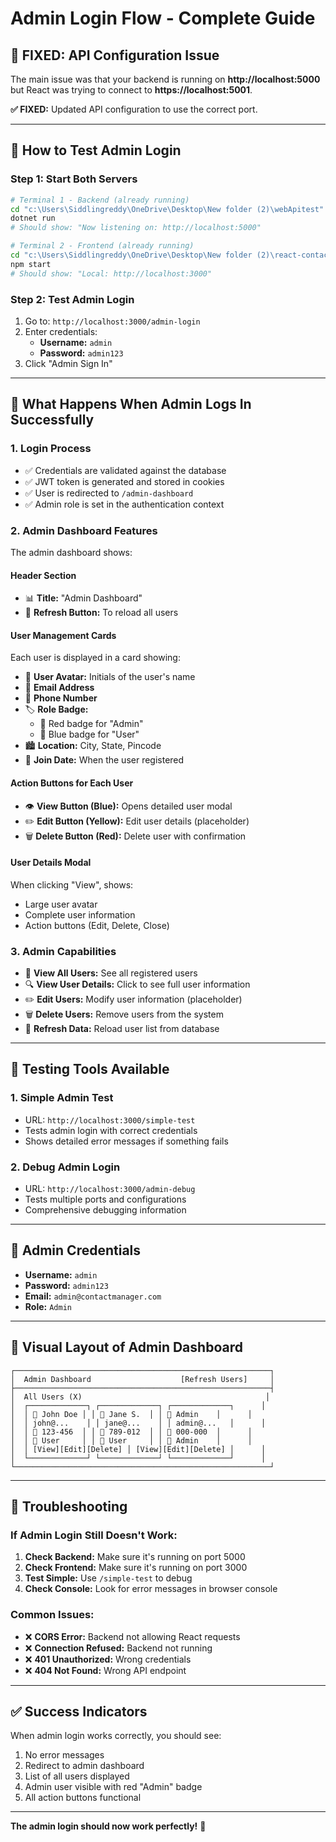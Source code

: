 # Admin Login Flow - Complete Guide

## 🔧 **FIXED: API Configuration Issue**
The main issue was that your backend is running on **http://localhost:5000** but React was trying to connect to **https://localhost:5001**.

**✅ FIXED:** Updated API configuration to use the correct port.

---

## 🚀 **How to Test Admin Login**

### Step 1: Start Both Servers
```bash
# Terminal 1 - Backend (already running)
cd "c:\Users\Siddlingreddy\OneDrive\Desktop\New folder (2)\webApitest"
dotnet run
# Should show: "Now listening on: http://localhost:5000"

# Terminal 2 - Frontend (already running)
cd "c:\Users\Siddlingreddy\OneDrive\Desktop\New folder (2)\react-contacts-app"
npm start
# Should show: "Local: http://localhost:3000"
```

### Step 2: Test Admin Login
1. Go to: `http://localhost:3000/admin-login`
2. Enter credentials:
   - **Username:** `admin`
   - **Password:** `admin123`
3. Click "Admin Sign In"

---

## 🎯 **What Happens When Admin Logs In Successfully**

### 1. **Login Process**
- ✅ Credentials are validated against the database
- ✅ JWT token is generated and stored in cookies
- ✅ User is redirected to `/admin-dashboard`
- ✅ Admin role is set in the authentication context

### 2. **Admin Dashboard Features**
The admin dashboard shows:

#### **Header Section**
- 📊 **Title:** "Admin Dashboard"
- 🔄 **Refresh Button:** To reload all users

#### **User Management Cards**
Each user is displayed in a card showing:
- 👤 **User Avatar:** Initials of the user's name
- 📧 **Email Address**
- 📱 **Phone Number**
- 🏷️ **Role Badge:** 
  - 🔴 Red badge for "Admin"
  - 🔵 Blue badge for "User"
- 🏙️ **Location:** City, State, Pincode
- 📅 **Join Date:** When the user registered

#### **Action Buttons for Each User**
- 👁️ **View Button (Blue):** Opens detailed user modal
- ✏️ **Edit Button (Yellow):** Edit user details (placeholder)
- 🗑️ **Delete Button (Red):** Delete user with confirmation

#### **User Details Modal**
When clicking "View", shows:
- Large user avatar
- Complete user information
- Action buttons (Edit, Delete, Close)

### 3. **Admin Capabilities**
- 👥 **View All Users:** See all registered users
- 🔍 **View User Details:** Click to see full user information
- ✏️ **Edit Users:** Modify user information (placeholder)
- 🗑️ **Delete Users:** Remove users from the system
- 🔄 **Refresh Data:** Reload user list from database

---

## 🧪 **Testing Tools Available**

### 1. **Simple Admin Test**
- URL: `http://localhost:3000/simple-test`
- Tests admin login with correct credentials
- Shows detailed error messages if something fails

### 2. **Debug Admin Login**
- URL: `http://localhost:3000/admin-debug`
- Tests multiple ports and configurations
- Comprehensive debugging information

---

## 🔐 **Admin Credentials**
- **Username:** `admin`
- **Password:** `admin123`
- **Email:** `admin@contactmanager.com`
- **Role:** `Admin`

---

## 🎨 **Visual Layout of Admin Dashboard**

```
┌─────────────────────────────────────────────────────────┐
│  Admin Dashboard                    [Refresh Users]     │
├─────────────────────────────────────────────────────────┤
│  All Users (X)                                         │
│  ┌─────────────┐ ┌─────────────┐ ┌─────────────┐      │
│  │ 👤 John Doe │ │ 👤 Jane S.  │ │ 👤 Admin    │      │
│  │ john@...    │ │ jane@...    │ │ admin@...   │      │
│  │ 📱 123-456  │ │ 📱 789-012  │ │ 📱 000-000  │      │
│  │ 🔵 User     │ │ 🔵 User     │ │ 🔴 Admin    │      │
│  │ [View][Edit][Delete] │ [View][Edit][Delete] │      │
│  └─────────────┘ └─────────────┘ └─────────────┘      │
└─────────────────────────────────────────────────────────┘
```

---

## 🚨 **Troubleshooting**

### If Admin Login Still Doesn't Work:
1. **Check Backend:** Make sure it's running on port 5000
2. **Check Frontend:** Make sure it's running on port 3000
3. **Test Simple:** Use `/simple-test` to debug
4. **Check Console:** Look for error messages in browser console

### Common Issues:
- ❌ **CORS Error:** Backend not allowing React requests
- ❌ **Connection Refused:** Backend not running
- ❌ **401 Unauthorized:** Wrong credentials
- ❌ **404 Not Found:** Wrong API endpoint

---

## ✅ **Success Indicators**
When admin login works correctly, you should see:
1. No error messages
2. Redirect to admin dashboard
3. List of all users displayed
4. Admin user visible with red "Admin" badge
5. All action buttons functional

---

**The admin login should now work perfectly!** 🎉
